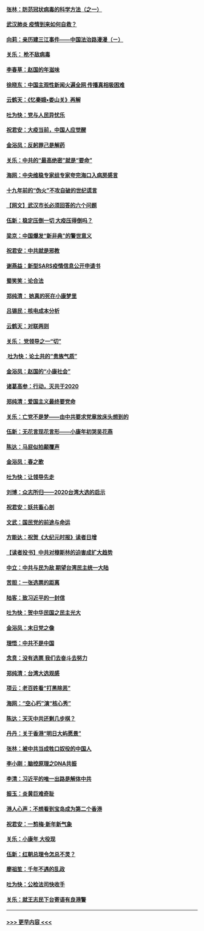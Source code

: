 #### [张林：防范冠状病毒的科学方法（之一）](../pages/nsc993/n11828618.md?t=01290933) 
#### [武汉肺炎 疫情到来如何自救？](../pages/nsc993/n11827632.md?t=01290933) 
#### [向莉：亲历建三江事件——中国法治路漫漫（ㄧ）](../pages/nsc993/n11827190.md?t=01290933) 
#### [关乐： 枪不敌病毒](../pages/nsc993/n11826746.md?t=01290933) 
#### [李春草：赵国的年滋味](../pages/nsc993/n11826321.md?t=01290933) 
#### [徐晓东：中国主观性新闻火遍全网 传播真相极困难](../pages/nsc993/n11826508.md?t=01290933) 
#### [云鹤天：《忆秦娥▪娄山关》再解](../pages/nsc993/n11824682.md?t=01290933) 
#### [吐为快：党与人民异忧乐](../pages/nsc993/n11824660.md?t=01290933) 
#### [祝君安：大疫当前，中国人应觉醒](../pages/nsc993/n11821946.md?t=01290933) 
#### [金浴凤：反躬罪己是解药](../pages/nsc993/n11820280.md?t=01290933) 
#### [关乐：中共的“最高绝密”就是“要命”](../pages/nsc993/n11816946.md?t=01290933) 
#### [海网：中央维稳专家组专家夸完海口入病房感言](../pages/nsc993/n11815138.md?t=01290933) 
#### [十九年前的“伪火”不攻自破的世纪谎言](../pages/nsc993/n11813238.md?t=01290933) 
#### [【网文】武汉市长必须回答的六个问题](../pages/nsc993/n11813848.md?t=01290933) 
#### [伍新：稳定压倒一切 大疫压得倒吗？](../pages/nsc993/n11812634.md?t=01290933) 
#### [梁京：中国爆发“新非典”的警世意义](../pages/nsc993/n11812554.md?t=01290933) 
#### [祝君安：中共就是邪教](../pages/nsc993/n11812431.md?t=01290933) 
#### [谢燕益：新型SARS疫情信息公开申请书](../pages/nsc993/n11808840.md?t=01290933) 
#### [蜀笑笑：论合法](../pages/nsc993/n11808064.md?t=01290933) 
#### [郑纯清： 她真的死在小康梦里](../pages/nsc993/n11806623.md?t=01290933) 
#### [吕锡民：核电成本分析](../pages/nsc993/n11806284.md?t=01290933) 
#### [云鹤天：对联两则](../pages/nsc993/n11805957.md?t=01290933) 
#### [关乐： 党领导之一“切”](../pages/nsc993/n11804505.md?t=01290933) 
#### [ 吐为快：论土共的“贵族气质”](../pages/nsc993/n11804490.md?t=01290933) 
#### [金浴凤：赵国的“小康社会”](../pages/nsc993/n11804452.md?t=01290933) 
#### [诸葛高参：行动，灭共于2020](../pages/nsc993/n11804120.md?t=01290933) 
#### [郑纯清：爱国主义最终要党命](../pages/nsc993/n11802197.md?t=01290933) 
#### [关乐：亡党不是梦——由中共要求党章放床头想到的](../pages/nsc993/n11802156.md?t=01290933) 
#### [伍新：无花言现花言形——小康年初哭吴花燕](../pages/nsc993/n11800044.md?t=01290933) 
#### [陈达：马屁似拍颠覆声](../pages/nsc993/n11800010.md?t=01290933) 
#### [金浴凤：春之歌](../pages/nsc993/n11797687.md?t=01290933) 
#### [吐为快：让领导先走](../pages/nsc993/n11797512.md?t=01290933) 
#### [刘博：众志所归——2020台湾大选的启示](../pages/nsc993/n11796878.md?t=01290933) 
#### [祝君安：妖共畜心剖](../pages/nsc993/n11794273.md?t=01290933) 
#### [文武：国民党的前途与命运](../pages/nsc993/n11794198.md?t=01290933) 
#### [方能达：祝贺《大纪元时报》读者日增](../pages/nsc993/n11793807.md?t=01290933) 
#### [【读者投书】中共对穆斯林的迫害成扩大趋势](../pages/nsc993/n11791371.md?t=01290933) 
#### [中立：中共与民为敌 期望台湾民主统一大陆](../pages/nsc993/n11790392.md?t=01290933) 
#### [苦胆：一张选票的距离](../pages/nsc993/n11788914.md?t=01290933) 
#### [陆客：致习近平的一封信](../pages/nsc993/n11788867.md?t=01290933) 
#### [吐为快：贺中华民国之民主光大](../pages/nsc993/n11788618.md?t=01290933) 
#### [金浴凤：末日党之像](../pages/nsc993/n11787475.md?t=01290933) 
#### [理悟：中共不是中国](../pages/nsc993/n11787463.md?t=01290933) 
#### [念贲：没有选票  我们去奋斗去努力](../pages/nsc993/n11787398.md?t=01290933) 
#### [郑纯清：台湾大选观感](../pages/nsc993/n11786210.md?t=01290933) 
#### [项云：老百姓看“打黑除恶”](../pages/nsc993/n11785398.md?t=01290933) 
#### [海网：“空心朽”演“核心秀”](../pages/nsc993/n11783874.md?t=01290933) 
#### [陈达：天灭中共还剩几步棋？](../pages/nsc993/n11783719.md?t=01290933) 
#### [丹丹：关于香港“明日大屿愿景”](../pages/nsc993/n11783273.md?t=01290933) 
#### [张林：被中共当成牲口奴役的中国人](../pages/nsc993/n11782397.md?t=01290933) 
#### [李小刚：脑控原理之DNA共振](../pages/nsc993/n11780962.md?t=01290933) 
#### [李清：习近平的唯一出路是解体中共](../pages/nsc993/n11780866.md?t=01290933) 
#### [振玉：炎黄巨难奇耻](../pages/nsc993/n11779632.md?t=01290933) 
#### [港人心声：不想看到宝岛成为第二个香港](../pages/nsc993/n11778817.md?t=01290933) 
#### [祝君安：一剪梅‧新年新气象](../pages/nsc993/n11776340.md?t=01290933) 
#### [关乐：小康年 大役现](../pages/nsc993/n11774213.md?t=01290933) 
#### [伍新：红朝总理令怎总不灵？](../pages/nsc993/n11770813.md?t=01290933) 
#### [廖祖笙：千年不遇的乱政](../pages/nsc993/n11770373.md?t=01290933) 
#### [吐为快：公检法司快收手](../pages/nsc993/n11770359.md?t=01290933) 
#### [关乐：就王志民下台寄语有良港警](../pages/nsc993/n11769903.md?t=01290933) 

----
#### [ >>> 更早内容 <<< ](../indexes/nsc993-earlier.md)
